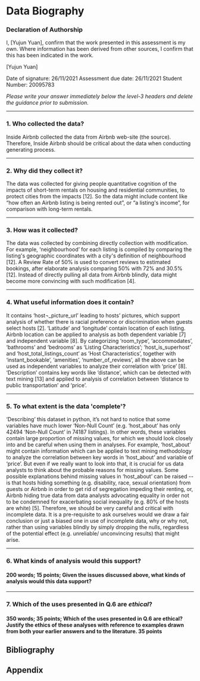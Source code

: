 # Data Biography

### Declaration of Authorship

I, [Yujun Yuan], confirm that the work presented in this assessment is my own. Where information has been derived from other sources, I confirm that this has been indicated in the work.

[Yujun Yuan]

Date of signature: 26/11/2021
Assessment due date: 26/11/2021
Student Number: 20095783

_Please write your answer immediately below the level-3 headers and delete the guidance prior to submission._

---

### 1. Who collected the data?

Inside Airbnb collected the data from Airbnb web-site (the source). Therefore, Inside Airbnb should be critical about the data when conducting generating process.

---

### 2. Why did they collect it?

The data was collected for giving people quantitative cognition of the impacts of short-term rentals on housing and residential communities, to protect cities from the impacts [12]. So the data might include content like “how often an Airbnb listing is being rented out”, or “a listing's income”, for comparison with long-term rentals.

---

### 3. How was it collected?

The data was collected by combining directly collection with modification. For example, ‘neighbourhood’ for each listing is compiled by comparing the listing's geographic coordinates with a city's definition of neighbourhood [12]. A Review Rate of 50% is used to convert reviews to estimated bookings, after elaborate analysis comparing 50% with 72% and 30.5% [12]. Instead of directly pulling all data from Airbnb blindly, data might become more convincing with such modification [4].

---

### 4. What useful information does it contain?

It contains ‘host¬_picture_url’ leading to hosts’ pictures, which support analysis of whether there is racial preference or discrimination when guests select hosts [2]. ‘Latitude’ and ‘longitude’ contain location of each listing. Airbnb location can be applied to analysis as both dependent variable [7] and independent variable [8]. By categorizing ‘room_type’, ‘accommodates’, ‘bathrooms’ and ‘bedrooms’ as ‘Listing Characteristics’; ‘host_is_superhost’ and ‘host_total_listings_count’ as ’Host Characteristics’, together with ‘instant_bookable’, ‘amenities’, ‘number_of_reviews’, all the above can be used as independent variables to analyze their correlation with ‘price’ [8]. ‘Description’ contains key words like ‘distance’, which can be detected with text mining [13] and applied to analysis of correlation between ‘distance to public transportation’ and ‘price’.

---

### 5. To what extent is the data 'complete'?

‘Describing’ this dataset in python, it’s not hard to notice that some variables have much lower ‘Non-Null Count’ (e.g. ‘host_about’ has only 42494 ‘Non-Null Count’ in 74187 listings). In other words, these variables contain large proportion of missing values, for which we should look closely into and be careful when using them in analyses. For example, ‘host_about’ might contain information which can be applied to text mining methodology to analyze the correlation between key words in ‘host_about’ and variable of ‘price’. But even if we really want to look into that, it is crucial for us data analysts to think about the probable reasons for missing values. Some possible explanations behind missing values in ‘host_about’ can be raised --is that hosts hiding something (e.g. disability, race, sexual orientation) from guests or Airbnb in order to get rid of segregation impeding their renting, or, Airbnb hiding true data from data analysts advocating equality in order not to be condemned for exacerbating social inequality (e.g. 80% of the hosts are white) [5].
Therefore, we should be very careful and critical with incomplete data. It is a pre-requisite to ask ourselves would we draw a fair conclusion or just a biased one in use of incomplete data, why or why not, rather than using variables blindly by simply dropping the nulls, regardless of the potential effect (e.g. unreliable/ unconvincing results) that might arise.

---

### 6. What kinds of analysis would this support?

#### 200 words; 15 points; Given the issues discussed above, what kinds of analysis would this data support?

---

### 7. Which of the uses presented in Q.6 are _ethical_?

#### 350 words; 35 points; Which of the uses presented in Q.6 are ethical?  Justify the ethics of these analyses with reference to examples drawn from both your earlier answers and to the literature. 35 points

## Bibliography


## Appendix 
